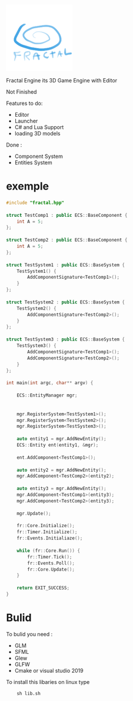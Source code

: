 <p align="left">
  <img src="res/Graphics/Logo.png" width="180" height="180">
</p>

Fractal Engine its 3D Game Engine with Editor

Not Finished

Features to do:

* Editor
* Launcher
* C# and Lua Support
* loading 3D models

Done :
* Component System
* Entities System

# exemple

```cpp
#include "fractal.hpp"

struct TestComp1 : public ECS::BaseComponent {
	int A = 5;
};

struct TestComp2 : public ECS::BaseComponent {
	int A = 5;
};

struct TestSystem1 : public ECS::BaseSystem {
	TestSystem1() {
		AddComponentSignature<TestComp1>();
	}
};

struct TestSystem2 : public ECS::BaseSystem {
	TestSystem2() {
		AddComponentSignature<TestComp2>();
	}
};

struct TestSystem3 : public ECS::BaseSystem {
	TestSystem3() {
		AddComponentSignature<TestComp1>();
		AddComponentSignature<TestComp2>();
	}
};

int main(int argc, char** argv) {

	ECS::EntityManager mgr;


	mgr.RegisterSystem<TestSystem1>();
	mgr.RegisterSystem<TestSystem2>();
	mgr.RegisterSystem<TestSystem3>();

	auto entity1 = mgr.AddNewEntity();
	ECS::Entity ent(entity1, &mgr);

	ent.AddComponent<TestComp1>();

	auto entity2 = mgr.AddNewEntity();
	mgr.AddComponent<TestComp2>(entity2);

	auto entity3 = mgr.AddNewEntity();
	mgr.AddComponent<TestComp1>(entity3);
	mgr.AddComponent<TestComp2>(entity3);

	mgr.Update();

	fr::Core.Initialize();
	fr::Timer.Initialize();
	fr::Events.Initialiaze();

	while (fr::Core.Run()) {
		fr::Timer.Tick();
		fr::Events.Poll();
		fr::Core.Update();
	}

	return EXIT_SUCCESS;
}
```
# Bulid

To bulid you need :

* GLM
* SFML
* Glew
* GLFW
* Cmake or visual studio 2019

To install this libaries on linux type

        sh lib.sh
